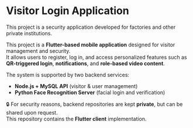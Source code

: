 # Visitor Login Application
 This project is a security application developed for factories and other private institutions.

This project is a **Flutter-based mobile application** designed for visitor management and security.  
It allows users to register, log in, and access personalized features such as **QR-triggered login**, **notifications**, and **role-based video content**.  

The system is supported by two backend services:
- **Node.js + MySQL API** (visitor & user management)  
- **Python Face Recognition Server** (facial login and verification)  

🔒 For security reasons, backend repositories are kept **private**, but can be shared upon request.  
This repository contains the **Flutter client** implementation.  

